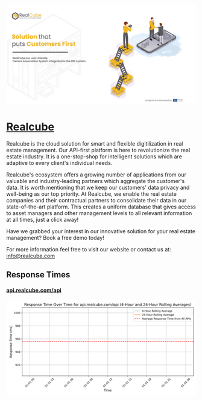 [![Visit Realcube](imagePreview.jpg)](https://realcube.com)

# [Realcube](https://realcube.com)

Realcube is the cloud solution for smart and flexible digitilization in real estate management. Our API-first platform is here to revolutionize the real estate industry. It is a one-stop-shop for intelligent solutions which are adaptive to every client's individual needs.

Realcube's ecosystem offers a growing number of applications from our valuable and industry-leading partners which aggregate the customer's data. It is worth mentioning that we keep our customers' data privacy and well-being as our top priority.
At Realcube, we enable the real estate companies and their contractual partners to consolidate their data in our state-of-the-art platform. This creates a uniform database that gives access to asset managers and other management levels to all relevant information at all times, just a click away!

Have we grabbed your interest in our innovative solution for your real estate management?
Book a free demo today!

For more information feel free to visit our website or contact us at:
info@realcube.com

## Response Times

#### [api.realcube.com/api](https://api.realcube.com/api)

![api.realcube.com/api](response-time-charts/6170692e7265616c637562652e636f6d2f617069.svg)
